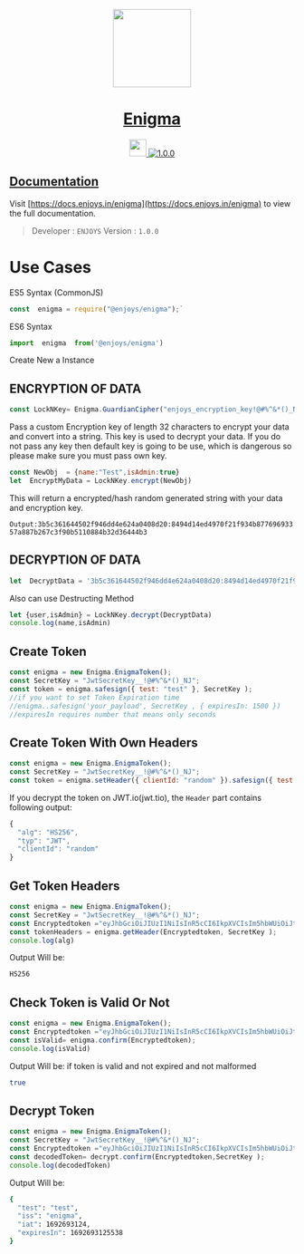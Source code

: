 
<p align="center">
  <a href="https://enjoys.in">
    <img src="https://assets-docs.b-cdn.net/assets/ENJOYSLIGHT.png" height="138">
    <h1 align="center">Enigma</h1>
  </a>
</p>

<p align="center">
  <a aria-label="PreSQL logo" href="https://en-presql.enjoys.in">
    <img src="https://assets-docs.b-cdn.net/assets/lightMAdebyEnjoys.png" height="30">
  </a>
  <a aria-label="NPM version" href="https://www.npmjs.com/package/presql">
    <img alt="1.0.0" src="https://img.shields.io/badge/NPM-1.0.0-orange?style=for-the-badge&logo=appveyor">
  </a> 
</p> 

##  [Documentation](https://docs.enjoys.in/enigma)

Visit [https://docs.enjoys.in/enigma](https://docs.enjoys.in/enigma) to view the full documentation. 
> Developer : `ENJOYS`
> Version : `1.0.0` 
# Use Cases
  
ES5 Syntax (CommonJS)
```javascript
const  enigma = require("@enjoys/enigma");`
```

ES6 Syntax
```javascript
import  enigma  from('@enjoys/enigma')
```
Create New a Instance

## ENCRYPTION OF DATA
```javascript
const LockNKey= Enigma.GuardianCipher("enjoys_encryption_key!@#%^&*()_N")
```
Pass a custom Encryption key of length 32 characters to encrypt your data and convert into a string.
This key is used to decrypt your data. 
If you do not pass any key then default key is going to be use, which is dangerous so please make sure you must pass own key.
```javascript
const NewObj  = {name:"Test",isAdmin:true}
let  EncryptMyData = LockNKey.encrypt(NewObj)
```
This will return a encrypted/hash random generated string with your data and encryption key.<BR>

`Output:3b5c361644502f946dd4e624a0408d20:8494d14ed4970f21f934b87769693357a887b267c3f90b5110884b32d36444b3`

## DECRYPTION OF DATA  
```javascript
let  DecryptData = '3b5c361644502f946dd4e624a0408d20:8494d14ed4970f21f934b87769693357a887b267c3f90b5110884b32d36444b3'
```
Also can use Destructing Method
```javascript
let {user,isAdmin} = LockNKey.decrypt(DecryptData)
console.log(name,isAdmin)
```
## Create Token  
```javascript
const enigma = new Enigma.EnigmaToken();
const SecretKey = "JwtSecretKey__!@#%^&*()_NJ";
const token = enigma.safesign({ test: "test" }, SecretKey );
//if you want to set Token Expiration time 
//enigma..safesign('your_payload', SecretKey , { expiresIn: 1500 }) 
//expiresIn requires number that means only seconds
```
## Create Token  With Own Headers
```javascript
const enigma = new Enigma.EnigmaToken();
const SecretKey = "JwtSecretKey__!@#%^&*()_NJ";
const token = enigma.setHeader({ clientId: "random" }).safesign({ test: "test" }, SecretKey ); 
```
If you decrypt the token on JWT.io(jwt.tio), the `Header` part contains following output:
```js
{
  "alg": "HS256",
  "typ": "JWT",
  "clientId": "random"
}

```
## Get Token  Headers
```javascript
const enigma = new Enigma.EnigmaToken();
const SecretKey = "JwtSecretKey__!@#%^&*()_NJ";
const Encryptedtoken ="eyJhbGciOiJIUzI1NiIsInR5cCI6IkpXVCIsIm5hbWUiOiJtdWxsYXlhbSJ9.eyJ0ZXN0IjoidGVzdCIsImlzcyI6ImVuaWdtYSIsImlhdCI6MTY5MjY5MzEyNCwiZXhwaXJlc0luIjoxNjkyNjkzMTI1NTM4fQ"
const tokenHeaders = enigma.getHeader(Encryptedtoken, SecretKey ); 
console.log(alg)
```
Output Will be:
```bash
HS256
```
## Check Token is Valid Or Not
```javascript
const enigma = new Enigma.EnigmaToken();
const Encryptedtoken ="eyJhbGciOiJIUzI1NiIsInR5cCI6IkpXVCIsIm5hbWUiOiJtdWxsYXlhbSJ9.eyJ0ZXN0IjoidGVzdCIsImlzcyI6ImVuaWdtYSIsImlhdCI6MTY5MjY5MzEyNCwiZXhwaXJlc0luIjoxNjkyNjkzMTI1NTM4fQ"
const isValid= enigma.confirm(Encryptedtoken); 
console.log(isValid)
```
Output Will be:
if token is valid and not expired and not malformed
```bash
true 
```
## Decrypt Token 
```javascript
const enigma = new Enigma.EnigmaToken();
const SecretKey = "JwtSecretKey__!@#%^&*()_NJ";
const Encryptedtoken ="eyJhbGciOiJIUzI1NiIsInR5cCI6IkpXVCIsIm5hbWUiOiJtdWxsYXlhbSJ9.eyJ0ZXN0IjoidGVzdCIsImlzcyI6ImVuaWdtYSIsImlhdCI6MTY5MjY5MzEyNCwiZXhwaXJlc0luIjoxNjkyNjkzMTI1NTM4fQ"
const decodedToken= decrypt.confirm(Encryptedtoken,SecretKey ); 
console.log(decodedToken)
```
Output Will be: 
```bash
{
  "test": "test",
  "iss": "enigma",
  "iat": 1692693124,
  "expiresIn": 1692693125538
}
```